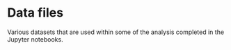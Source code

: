 # Data files

Various datasets that are used within some of the analysis completed in the Jupyter notebooks.

